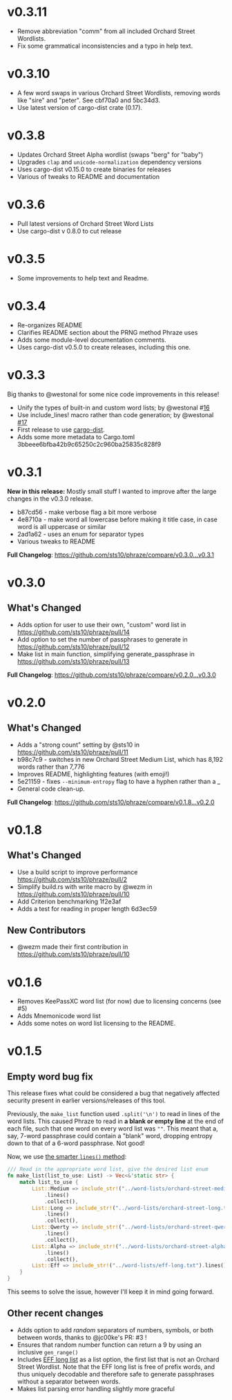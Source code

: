 # v0.3.11

* Remove abbreviation "comm" from all included Orchard Street Wordlists.
* Fix some grammatical inconsistencies and a typo in help text.

# v0.3.10

* A few word swaps in various Orchard Street Wordlists, removing words like "sire" and "peter". See cbf70a0 and 5bc34d3.
* Use latest version of cargo-dist crate (0.17). 

# v0.3.8

* Updates Orchard Street Alpha wordlist (swaps "berg" for "baby")
* Upgrades `clap` and `unicode-normalization` dependency versions
* Uses cargo-dist v0.15.0 to create binaries for releases 
* Various of tweaks to README and documentation

# v0.3.6

* Pull latest versions of Orchard Street Word Lists
* Use cargo-dist v 0.8.0 to cut release

# v0.3.5 

* Some improvements to help text and Readme.

# v0.3.4

* Re-organizes README
* Clarifies README section about the PRNG method Phraze uses
* Adds some module-level documentation comments.
* Uses cargo-dist v0.5.0 to create releases, including this one.

# v0.3.3

Big thanks to @westonal for some nice code improvements in this release!

* Unify the types of built-in and custom word lists; by @westonal  #[16](https://github.com/sts10/phraze/pull/16)
* Use include_lines! macro rather than code generation; by @westonal [#17](https://github.com/sts10/phraze/pull/17)
* First release to use [cargo-dist](https://opensource.axo.dev/cargo-dist/). 
* Adds some more metadata to Cargo.toml 3bbeee6bfba42b9c65250c2c960ba25835c828f9 

# v0.3.1

**New in this release:** Mostly small stuff I wanted to improve after the large changes in the v0.3.0 release.

* b87cd56 - make verbose flag a bit more verbose 
* 4e8710a - make word all lowercase before making it title case, in case word is all uppercase or similar
* 2ad1a62 - uses an enum for separator types
* Various tweaks to README

**Full Changelog**: https://github.com/sts10/phraze/compare/v0.3.0...v0.3.1

# v0.3.0

## What's Changed
* Adds option for user to use their own, "custom" word list in https://github.com/sts10/phraze/pull/14
* Add option to set the number of passphrases to generate in https://github.com/sts10/phraze/pull/12
* Make list in main function, simplifying generate_passphrase in https://github.com/sts10/phraze/pull/13

**Full Changelog**: https://github.com/sts10/phraze/compare/v0.2.0...v0.3.0

# v0.2.0

## What's Changed
* Adds a "strong count" setting by @sts10 in https://github.com/sts10/phraze/pull/11
* b98c7c9 - switches in new Orchard Street Medium List, which has 8,192 words rather than 7,776
* Improves README, highlighting features (with emoji!)
* 5e21159 - fixes `--minimum-entropy` flag to have a hyphen rather than a _
* General code clean-up.

**Full Changelog**: https://github.com/sts10/phraze/compare/v0.1.8...v0.2.0

# v0.1.8

## What's Changed
* Use a build script to improve performance https://github.com/sts10/phraze/pull/2
* Simplify build.rs with write macro by @wezm in https://github.com/sts10/phraze/pull/10
* Add Criterion benchmarking 1f2e3af
* Adds a test for reading in proper length 6d3ec59 

## New Contributors
* @wezm made their first contribution in https://github.com/sts10/phraze/pull/10

# v0.1.6

* Removes KeePassXC word list (for now) due to licensing concerns (see #5)
* Adds Mnemonicode word list
* Adds some notes on word list licensing to the README.

# v0.1.5

## Empty word bug fix
This release fixes what could be considered a bug that negatively affected security present in earlier versions/releases of this tool. 

Previously, the `make_list` function used `.split('\n')` to read in lines of the word lists. This caused Phraze to read in **a blank or empty line** at the end of each file, such that one word on every word list was `""`. This meant that a, say, 7-word passphrase could contain a "blank" word, dropping entropy down to that of a 6-word passphrase. Not good!

Now, we use [the smarter `lines()` method](https://doc.rust-lang.org/std/primitive.str.html#method.lines):
```rust
/// Read in the appropriate word list, give the desired list enum
fn make_list(list_to_use: List) -> Vec<&'static str> {
    match list_to_use {
        List::Medium => include_str!("../word-lists/orchard-street-medium.txt")
            .lines()
            .collect(),
        List::Long => include_str!("../word-lists/orchard-street-long.txt")
            .lines()
            .collect(),
        List::Qwerty => include_str!("../word-lists/orchard-street-qwerty.txt")
            .lines()
            .collect(),
        List::Alpha => include_str!("../word-lists/orchard-street-alpha.txt")
            .lines()
            .collect(),
        List::Eff => include_str!("../word-lists/eff-long.txt").lines().collect(),
    }
}
```

This seems to solve the issue, however I'll keep it in mind going forward. 

## Other recent changes
* Adds option to add _random_ separators of numbers, symbols, or both between words, thanks to @jc00ke's PR: #3 ! 
* Ensures that random number function can return a 9 by using an inclusive `gen_range()`
* Includes [EFF long list](https://www.eff.org/deeplinks/2016/07/new-wordlists-random-passphrases) as a list option, the first list that is not an Orchard Street Wordlist. Note that the EFF long list is free of prefix words, and thus uniquely decodable and therefore safe to generate passphrases without a separator between words. 
* Makes list parsing error handling slightly more graceful
